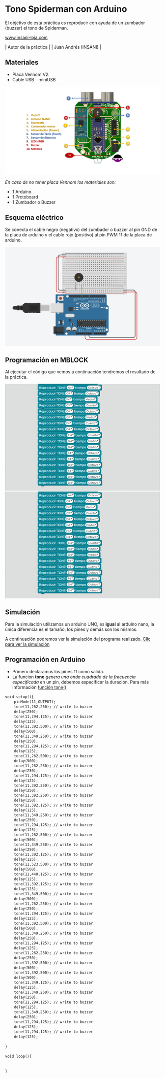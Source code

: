 # Tono Spiderman con Arduino

El objetivo de esta práctica es reproducir con ayuda de un zumbador (buzzer) el tono de Spiderman.


www.insani-loja.com

| Autor de la práctica |
| Juan Andrés (INSANI) |


## Materiales
- Placa Vennom V2.
- Cable USB - miniUSB

![Placa de programacion Vennom](https://github.com/jandrs300/Bloques_M/blob/master/ejemplos_vennom/Version_2/placa-version2.png)

*En caso de no tener placa Vennom los materiales son:*
- 1 Arduino
- 1 Protoboard
- 1 Zumbador o Buzzer


## Esquema eléctrico
Se conecta el cable negro (negativo) del zumbador o buzzer al pin GND de la placa de arduino y el cable rojo (positivo) al pin PWM 11 de la placa de arduino.

![Esquema de conexion ](https://github.com/jandrs300/Bloques_M/blob/master/ejemplos_vennom/Version_2/Guerra_Galaxias_buzzer/guerra_galaxias_f.png)



## Programación en MBLOCK
Al ejecutar el código que vemos a continuación tendremos el resultado de la práctica.


![programa en mblock tono spiderman con Arduino1](https://github.com/jandrs300/Bloques_M/blob/master/ejemplos_vennom/Version_2/Buzzer_Spiderman/Tono_Spiderman_2.PNG)
![programa en mblock tono spiderman con Arduino2](https://github.com/jandrs300/Bloques_M/blob/master/ejemplos_vennom/Version_2/Buzzer_Spiderman/Tono_Spiderman_2.PNG)



## Simulación
Para la simulación utilizamos un arduino UNO, es **igual** al arduino nano, la única diferencia es el tamaño, los pines y demás son los mismos.

A continuación podremos ver la simulación del programa realizado.  [Clic para ver la simulación](  https://www.tinkercad.com/things/gHa9NsijrAT  )


 
## Programación en Arduino
- Primero declaramos los pines 11 como salida.
- La funcion **tone** *genera una onda cuadrada de la frecuencia especificada* en un pin, debemos especificar la duración. Para más información [función tone()](https://www.arduino.cc/reference/en/language/functions/advanced-io/tone/)




```
void setup(){
    pinMode(11,OUTPUT);
    tone(11,262,250); // write to buzzer
    delay(250);
    tone(11,294,125); // write to buzzer
    delay(125);
    tone(11,392,500); // write to buzzer
    delay(500);
    tone(11,349,250); // write to buzzer
    delay(250);
    tone(11,294,125); // write to buzzer
    delay(125);
    tone(11,262,500); // write to buzzer
    delay(500);
    tone(11,262,250); // write to buzzer
    delay(250);
    tone(11,294,125); // write to buzzer
    delay(125);
    tone(11,392,250); // write to buzzer
    delay(250);
    tone(11,392,250); // write to buzzer
    delay(250);
    tone(11,392,125); // write to buzzer
    delay(125);
    tone(11,349,250); // write to buzzer
    delay(250);
    tone(11,294,125); // write to buzzer
    delay(125);
    tone(11,262,500); // write to buzzer
    delay(500);
    tone(11,349,250); // write to buzzer
    delay(250);
    tone(11,392,125); // write to buzzer
    delay(125);
    tone(11,523,500); // write to buzzer
    delay(500);
    tone(11,440,125); // write to buzzer
    delay(125);
    tone(11,392,125); // write to buzzer
    delay(125);
    tone(11,349,500); // write to buzzer
    delay(500);
    tone(11,262,250); // write to buzzer
    delay(250);
    tone(11,294,125); // write to buzzer
    delay(125);
    tone(11,392,500); // write to buzzer
    delay(500);
    tone(11,349,250); // write to buzzer
    delay(250);
    tone(11,294,125); // write to buzzer
    delay(125);
    tone(11,262,250); // write to buzzer
    delay(250);
    tone(11,392,500); // write to buzzer
    delay(500);
    tone(11,392,500); // write to buzzer
    delay(500);
    tone(11,349,125); // write to buzzer
    delay(125);
    tone(11,349,250); // write to buzzer
    delay(250);
    tone(11,294,125); // write to buzzer
    delay(125);
    tone(11,349,250); // write to buzzer
    delay(250);
    tone(11,294,125); // write to buzzer
    delay(125);
    tone(11,294,125); // write to buzzer
    delay(125);
    
}

void loop(){
    
   
}
```


